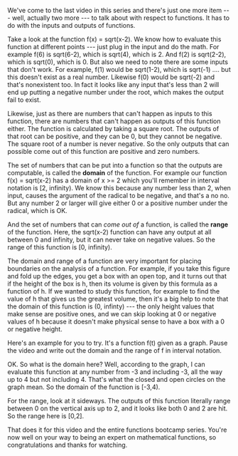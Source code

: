 We've come to the last video in this series and there's just one more item --- well, actually two more --- to talk about with respect to functions. It has to do with the inputs and outputs of functions. 

Take a look at the function f(x) = sqrt(x-2). We know how to evaluate this function at different points --- just plug in the input and do the math. For example f(6) is sqrt(6-2), which is sqrt(4), which is 2. And f(2) is sqrt(2-2), which is sqrt(0), which is 0. But also we need to note there are some inputs that don't work. For example, f(1) would be sqrt(1-2), which is sqrt(-1) .... but this doesn't exist as a real number. Likewise f(0) would be sqrt(-2) and that's nonexistent too. In fact it looks like any input that's less than 2 will end up putting a negative number under the root, which makes the output fail to exist. 

Likewise, just as there are numbers that can't happen as inputs to this function, there are numbers that can't happen as outputs of this function either. The function is calculated by taking a square root. The outputs of that root can be positive, and they can be 0, but they cannot be negative. The square root of a number is never negative. So the only outputs that can possible come out of this function are positive and zero numbers. 

The set of numbers that can be put into a function so that the outputs are computable, is called the **domain** of the function. For example our function f(x) = sqrt(x-2) has a domain of x >= 2 which you'll remember in interval notation is [2, infinity). We know this because any number less than 2, when input, causes the argument of the radical to be negative, and that's a no no. But any number 2 or larger will give either 0 or a positive number under the radical, which is OK. 

And the set of numbers that can *come out of* a function, is called the **range** of the function. Here, the sqrt(x-2) function can have any output at all between 0 and infinity, but it can never take on negative values. So the range of this function is [0, infinity). 

The domain and range of a function are very important for placing boundaries on the analysis of a function. For example, if you take this figure and fold up the edges, you get a box with an open top, and it turns out that if the height of the box is h, then its volume is given by this formula as a function of h. If we wanted to study this function, for example to find the value of h that gives us the greatest volume, then it's a big help to note that the domain of this function is (0, infinty) --- the only height values that make sense are positive ones, and we can skip looking at 0 or negative values of h because it doesn't make physical sense to have a box with a 0 or negative height. 

Here's an example for you to try. It's a function f(t) given as a graph. Pause the video and write out the domain and the range of f in interval notation. 

OK. So what is the domain here? Well, according to the graph, I can evaluate this function at any number from -3 and including -3, all the way up to 4 but not including 4. That's what the closed and open circles on the graph mean. So the domain of the function is [-3,4). 

For the range, look at it sideways. The outputs of this function literally range between 0 on the vertical axis up to 2, and it looks like both 0 and 2 are hit. So the range here is [0,2]. 

That does it for this video and the entire functions bootcamp series. You're now well on your way to being an expert on mathematical functions, so congratulations and thanks for watching. 